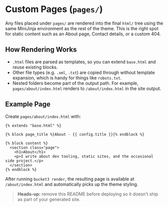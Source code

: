 # Custom Pages (`pages/`)

Any files placed under `pages/` are rendered into the final `html/` tree using
the same MiniJinja environment as the rest of the theme. This is the right spot
for static content such as an About page, Contact details, or a custom 404.

## How Rendering Works
- `.html` files are parsed as templates, so you can extend `base.html` and reuse
  existing blocks.
- Other file types (e.g. `.xml`, `.txt`) are copied through without template
  expansion, which is handy for things like `robots.txt`.
- Nested folders become part of the output path. For example, `pages/about/index.html`
  renders to `/about/index.html` in the site output.

## Example Page
Create `pages/about/index.html` with:
```jinja
{% extends "base.html" %}

{% block page_title %}About · {{ config.title }}{% endblock %}

{% block content %}
  <section class="page">
    <h1>About</h1>
    <p>I write about dev tooling, static sites, and the occasional side project.</p>
  </section>
{% endblock %}
```

After running `bucket3 render`, the resulting page is available at
`/about/index.html` and automatically picks up the theme styling.

> **Heads-up:** remove this README before deploying so it doesn’t ship as part
> of your generated site.
